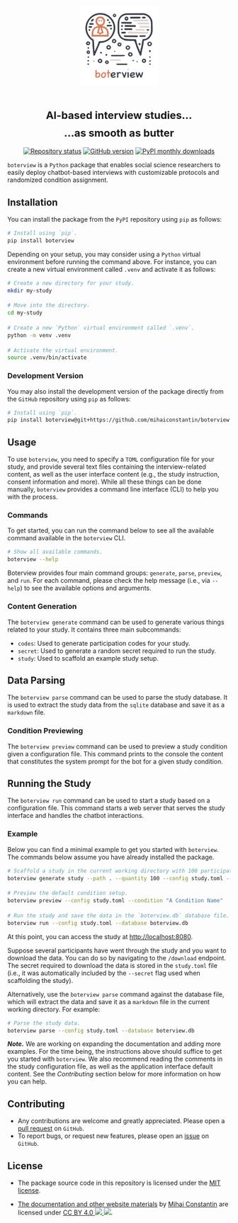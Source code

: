 <p align="center">
    <a href="https://boterview.mihaiconstantin.com">
        <img width="180px" src="https://raw.githubusercontent.com/mihaiconstantin/boterview/refs/heads/main/frontend/app/src/assets/images/boterview-logo.png" alt="boterview logo"/>
    </a>
</p>

<h1 align="center">
    <sub>AI-based interview studies...<br>...as smooth as butter</sub>
</h1>

<!-- badges: start -->
<p align="center">
    <a href="https://www.repostatus.org/#active"><img src="https://www.repostatus.org/badges/latest/active.svg" alt="Repository status"/></a>
    <a href="https://github.com/mihaiconstantin/boterview/releases"><img src="https://img.shields.io/github/v/release/mihaiconstantin/boterview?display_name=tag&sort=semver" alt="GitHub version"/></a>
    <a href="https://github.com/mihaiconstantin/boterview/releases"><img src="https://img.shields.io/pypi/dm/boterview" alt="PyPI monthly downloads"/></a>
    <!-- <a href="https://boterview.mihaiconstantin.com"><img src="https://img.shields.io/badge/docs-website-brightgreen" alt="Documentation website"/></a> -->
    <!-- <a href="https://raw.githubusercontent.com/mihaiconstantin/boterview/main/assets/design/boterview-design.svg"><img src="https://img.shields.io/badge/design-diagram-brightgreen" alt="Software design diagram"/></a> -->
</p>
<!-- badges: end -->

`boterview` is a `Python` package that enables social science researchers to
easily deploy chatbot-based interviews with customizable protocols and
randomized condition assignment.

## Installation

You can install the package from the `PyPI` repository using `pip` as follows:

```bash
# Install using `pip`.
pip install boterview
```

Depending on your setup, you may consider using a `Python` virtual environment
before running the command above. For instance, you can create a new virtual
environment called `.venv` and activate it as follows:

```bash
# Create a new directory for your study.
mkdir my-study

# Move into the directory.
cd my-study

# Create a new `Python` virtual environment called `.venv`.
python -m venv .venv

# Activate the virtual environment.
source .venv/bin/activate
```

### Development Version

You may also install the development version of the package directly from the
`GitHub` repository using `pip` as follows:

```bash
# Install using `pip`.
pip install boterview@git+https://github.com/mihaiconstantin/boterview
```

## Usage

To use `boterview`, you need to specify a `TOML` configuration file for your
study, and provide several text files containing the interview-related content,
as well as the user interface content (e.g., the study instruction, consent
information and more). While all these things can be done manually, `boterview`
provides a command line interface (CLI) to help you with the process.

### Commands

To get started, you can run the command below to see all the available command
available in the `boterview` CLI.

```bash
# Show all available commands.
boterview --help
```

Boterview provides four main command groups: `generate`, `parse`, `preview`, and
`run`. For each command, please check the help message (i.e., via `--help`) to
see the available options and arguments.

### Content Generation

The `boterview generate` command can be used to generate various things related
to your study. It contains three main subcommands:

- `codes`: Used to generate participation codes for your study.
- `secret`: Used to generate a random secret required to run the study.
- `study`: Used to scaffold an example study setup.


## Data Parsing

The `boterview parse` command can be used to parse the study database. It is
used to extract the study data from the `sqlite` database and save it as a
`markdown` file.

### Condition Previewing

The `boterview preview` command can be used to preview a study condition given a
configuration file. This command prints to the console the content that
constitutes the system prompt for the bot for a given study condition.

## Running the Study

The `boterview run` command can be used to start a study based on a
configuration file. This command starts a web server that serves the study
interface and handles the chatbot interactions.

### Example

Below you can find a minimal example to get you started with `boterview`. The
commands below assume you have already installed the package.

```bash
# Scaffold a study in the current working directory with 100 participation codes, and include a secret.
boterview generate study --path . --quantity 100 --config study.toml --secret

# Preview the default condition setup.
boterview preview --config study.toml --condition "A Condition Name"

# Run the study and save the data in the `boterview.db` database file.
boterview run --config study.toml --database boterview.db
```

At this point, you can access the study at
[http://localhost:8080](http://localhost:8080).

Suppose several participants have went through the study and you want to
download the data. You can do so by navigating to the `/download` endpoint. The
secret required to download the data is stored in the `study.toml` file (i.e.,
it was automatically included by the `--secret` flag used when scaffolding the
study).

Alternatively, use the `boterview parse` command against the database file,
which will extract the data and save it as a `markdown` file in the current
working directory. For example:

```bash
# Parse the study data.
boterview parse --config study.toml --database boterview.db
```

**_Note._** We are working on expanding the documentation and adding more
examples. For the time being, the instructions above should suffice to get you
started with `boterview`. We also recommend reading the comments in the study
configuration file, as well as the application interface default content. See
the *Contributing* section below for more information on how you can help.

## Contributing

- Any contributions are welcome and greatly appreciated. Please open a [pull
  request](https://github.com/mihaiconstantin/boterview/pulls) on `GitHub`.
- To report bugs, or request new features, please open an
  [issue](https://github.com/mihaiconstantin/boterview/issues) on `GitHub`.

## License

- The package source code in this repository is licensed under the [MIT
  license](https://opensource.org/license/mit).
- <p class="license-cc" xmlns:cc="https://creativecommons.org/ns#" xmlns:dct="https://purl.org/dc/terms/"><a property="dct:title" rel="cc:attributionURL" href="https://boterview.mihaiconstantin.com">The documentation and other website materials</a> by <a rel="cc:attributionURL dct:creator" property="cc:attributionName" href="https://mihaiconstantin.com">Mihai Constantin</a> are licensed under <a href="https://creativecommons.org/licenses/by/4.0/?ref=chooser-v1" target="_blank" rel="license noopener noreferrer" style="display:inline-block;">CC BY 4.0 <img style="height:22px!important" src="https://mirrors.creativecommons.org/presskit/icons/cc.svg?ref=chooser-v1"> <img style="height:22px!important" src="https://mirrors.creativecommons.org/presskit/icons/by.svg?ref=chooser-v1"></a>.</p>
